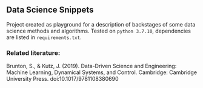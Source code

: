 ## Data Science Snippets

Project created as playground for a description of backstages of some data science methods and algorithms.
Tested on `python 3.7.10`, dependencies are listed in `requirements.txt`.

### Related literature:

Brunton, S., & Kutz, J. (2019). Data-Driven Science and Engineering: Machine Learning, Dynamical Systems, and Control. Cambridge: Cambridge University Press. doi:10.1017/9781108380690

